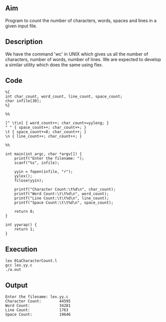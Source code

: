## Aim
Program to count the number of characters, words, spaces and lines in a given input file.

## Description
We have the command 'wc' in UNIX which gives us all the number of characters, number of words, number of lines. We are expected to develop a similar utility which does the same using flex.

## Code
```
%{
int char_count, word_count, line_count, space_count;
char infile[30];
%}

%%

[^ \t\n] { word_count++; char_count+=yyleng; }
" " { space_count++; char_count++; }
\t { space_count+=8; char_count++; }
\n { line_count++; char_count++; }

%%

int main(int argc, char *argv[]) {
    printf("Enter the filename: ");
    scanf("%s", infile);

    yyin = fopen(infile, "r");
    yylex();
    fclose(yyin);

    printf("Character Count:\t%d\n", char_count);
    printf("Word Count:\t\t%d\n", word_count);
    printf("Line Count:\t\t%d\n", line_count);
    printf("Space Count:\t\t%d\n", space_count);

    return 0;
}

int yywrap() {
    return 1;
}
```

## Execution
```
lex 01aCharacterCount.l
gcc lex.yy.c
./a.out
```

## Output
```
Enter the filename: lex.yy.c
Character Count:        44595
Word Count:             34281
Line Count:             1763
Space Count:            19646
```
